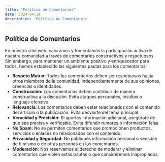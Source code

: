 ```yaml
---
title: "Política de Comentarios"
date: 2024-04-28
description: 'Política de Comentarios'
---
```


## Política de Comentarios

En nuestro sitio web, valoramos y fomentamos la participación activa de nuestra comunidad a través de comentarios constructivos y respetuosos. Sin embargo, para mantener un ambiente positivo y enriquecedor para todos, hemos establecido las siguientes pautas para los comentarios:

- **Respeto Mutuo:** Todos los comentarios deben ser respetuosos hacia otros miembros de la comunidad, independientemente de sus opiniones, creencias o identidades.
- **Construcción:** Los comentarios deben contribuir de manera constructiva a la discusión. Evita ataques personales, insultos o lenguaje ofensivo.
- **Relevancia:** Los comentarios deben estar relacionados con el contenido del artículo o la publicación. Evita desviarte del tema principal.
- **Veracidad y Precisión:** Si aportas información adicional, asegúrate de que sea precisa y verificable. Evita difundir rumores o información falsa.
- **No Spam:** No se permiten comentarios que promocionen productos, servicios o enlaces no relacionados con el contenido.
- **Privacidad y Seguridad:** No publiques información personal o sensible de ti mismo o de otras personas en los comentarios.
- **Moderación:** Nos reservamos el derecho de moderar y eliminar comentarios que violen estas pautas o que consideremos inapropiados.
